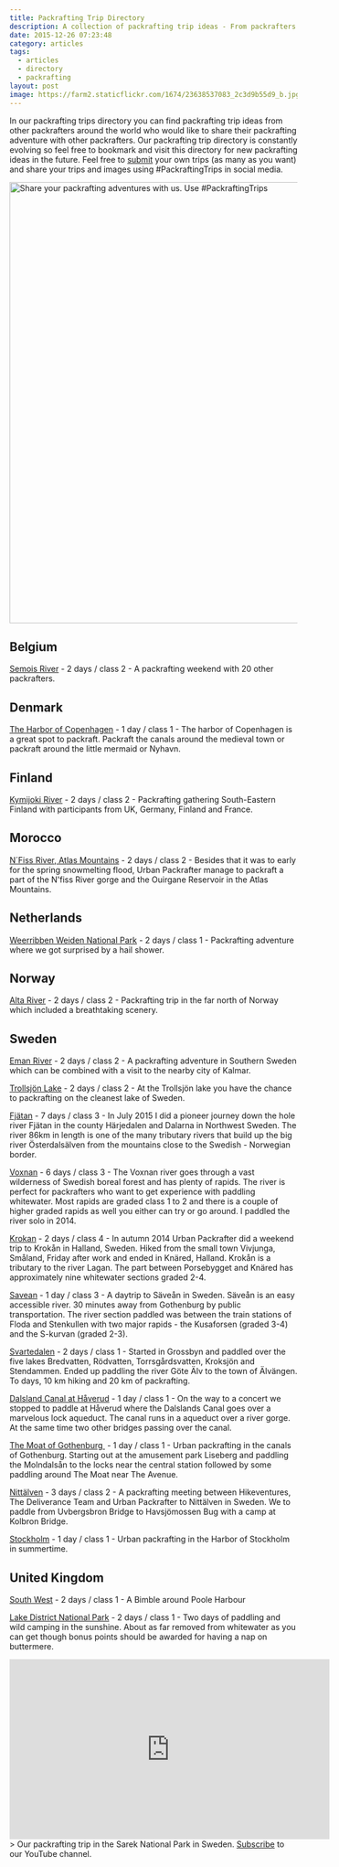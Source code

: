 ```yaml
---
title: Packrafting Trip Directory
description: A collection of packrafting trip ideas - From packrafters for packrafters
date: 2015-12-26 07:23:48
category: articles
tags:
  - articles
  - directory
  - packrafting
layout: post
image: https://farm2.staticflickr.com/1674/23638537083_2c3d9b55d9_b.jpg
---
```

In our packrafting trips directory you can find packrafting trip ideas from other packrafters around the world who would like to share their packrafting adventure with other packrafters. Our packrafting trip directory is constantly evolving so feel free to bookmark and visit this directory for new packrafting ideas in the future. Feel free to [submit](http://www.hikeventures.com/about/) your own trips (as many as you want) and share your trips and images using #PackraftingTrips in social media.

<img src="https://farm2.staticflickr.com/1674/23638537083_2c3d9b55d9_b.jpg"  width="1024" height="772" alt="Share your packrafting adventures with us. Use #PackraftingTrips">
<br>
<!--more-->

## Belgium
[Semois River][2] - 2 days / class 2 - A packrafting weekend with 20 other packrafters.

## Denmark
[The Harbor of Copenhagen][3] - 1 day / class 1 - The harbor of Copenhagen is a great spot to packraft. Packraft the canals around the medieval town or packraft around the little mermaid or Nyhavn.

## Finland
[Kymijoki River][4] - 2 days / class 2 - Packrafting gathering South-Eastern Finland with participants from UK, Germany, Finland and France.

## Morocco
[N´Fiss River, Atlas Mountains][5] - 2 days / class 2 - Besides that it was to early for the spring snowmelting flood, Urban Packrafter manage to packraft a part of the N'fiss River gorge and the Ouirgane Reservoir in the Atlas Mountains.

## Netherlands
[Weerribben Weiden National Park][6] - 2 days / class 1 - Packrafting adventure where we got surprised by a hail shower.

## Norway
[Alta River][7] - 2 days / class 2 - Packrafting trip in the far north of Norway which included a breathtaking scenery.

## Sweden
[Eman River][8] - 2 days / class 2 - A packrafting adventure in Southern Sweden which can be combined with a visit to the nearby city of Kalmar.

[Trollsjön Lake][9] - 2 days / class 2 - At the Trollsjön lake you have the chance to packrafting on the cleanest lake of Sweden.

[Fjätan][10] - 7 days / class 3 - In July 2015 I did a pioneer journey down the hole river Fjätan in the county Härjedalen and Dalarna in Northwest Sweden. The river 86km in length is one of the many tributary rivers that build up the big river Österdalsälven from the mountains close to the Swedish - Norwegian border.

[Voxnan][11] - 6 days / class 3 - The Voxnan river goes through a vast wilderness of Swedish boreal forest and has plenty of rapids. The river is perfect for packrafters who want to get experience with paddling whitewater. Most rapids are graded class 1 to 2 and there is a couple of higher graded rapids as well you either can try or go around. I paddled the river solo in 2014.

[Krokan][12] - 2 days / class 4 - In autumn 2014 Urban Packrafter did a weekend trip to Krokån in Halland, Sweden. Hiked from the small town Vivjunga, Småland, Friday after work and ended in Knäred, Halland. Krokån is a tributary to the river Lagan. The part between Porsebygget and Knäred has approximately nine whitewater sections graded 2-4.

[Savean][13] - 1 day / class 3 - A daytrip to Säveån in Sweden. Säveån is an easy accessible river. 30 minutes away from Gothenburg by public transportation. The river section paddled was between the train stations of Floda and Stenkullen with two major rapids - the Kusaforsen (graded 3-4) and the S-kurvan (graded 2-3).

[Svartedalen][14] - 2 days / class 1 - Started in Grossbyn and paddled over the five lakes Bredvatten, Rödvatten, Torrsgårdsvatten, Kroksjön and Stendammen. Ended up paddling the river Göte Älv to the town of Älvängen. To days, 10 km hiking and 20 km of packrafting.

[Dalsland Canal at Håverud][15] - 1 day / class 1 - On the way to a concert we stopped to paddle at Håverud where the Dalslands Canal goes over a marvelous lock aqueduct. The canal runs in a aqueduct over a river gorge. At the same time two other bridges passing over the canal.

[The Moat of Gothenburg ][16] - 1 day / class 1 - Urban packrafting in the canals of Gothenburg. Starting out at the amusement park Liseberg and paddling the Molndalsån to the locks near the central station followed by some paddling around The Moat near The Avenue.

[Nittälven][17] - 3 days / class 2 - A packrafting meeting between Hikeventures, The Deliverance Team and Urban Packrafter to Nittälven in Sweden. We to paddle from Uvbergsbron Bridge to Havsjömossen Bug with a camp at Kolbron Bridge.

[Stockholm][18] - 1 day / class 1 - Urban packrafting in the Harbor of Stockholm in summertime.

## United Kingdom

[South West][19] - 2 days / class 1 - A Bimble around Poole Harbour

[Lake District National Park][20] - 2 days / class 1 - Two days of paddling and wild camping in the sunshine. About as far removed from whitewater as you can get though bonus points should be awarded for having a nap on buttermere.

<iframe width="560" height="315" src="https://www.youtube-nocookie.com/embed/7c0tlmtpsps" frameborder="0" allowfullscreen></iframe>
> Our packrafting trip in the Sarek National Park in Sweden. <a href="https://www.youtube.com/channel/UCnO9Q_m9EaOCrHmmQIBVBNw?sub_confirmation=1" rel="nofollow">Subscribe</a> to our YouTube channel.

[2]:	http://www.hikeventures.com/Packrafting-in-Belgium/
[3]:	http://urbanpackrafter.com/filter/copenhagen "http://urbanpa...er/copenhagen"
[4]:	http://www.hikeventures.com/first-finnish-packrafting-gathering/
[5]:	http://urbanpackrafter.com/Packrafting-Morocco "http://urbanpa...fting-Morocco"
[6]:	http://www.hikeventures.com/packrafting-in-the-weerribben-wieden-national-park/
[7]:	http://www.hikeventures.com/Packrafting-Alta-River/
[8]:	http://www.hikeventures.com/packrafting-the-eman-river/
[9]:	http://www.hikeventures.com/Packrafting-cleanest-lake-Sweden-Trollsjon/
[10]:	http://urbanpackrafter.com/filter/Fj%25C3%25A4tan "http://urbanpa...%25C3%25A4tan"
[11]:	http://urbanpackrafter.com/filter/Voxnan "http://urbanpa...filter/Voxnan"
[12]:	http://urbanpackrafter.com/Weekend-on-Krokan "http://urbanpa...end-on-Krokan"
[13]:	http://urbanpackrafter.com/Mushroom-Rapids-on-Savean "http://urbanpa...ids-on-Savean"
[14]:	http://urbanpackrafter.com/Five-lakes-and-One-River "http://urbanpa...and-One-River"
[15]:	http://urbanpackrafter.com/Packrafting-in-Dalsland "http://urbanpa...g-in-Dalsland"
[16]:	http://urbanpackrafter.com/Packrafting-in-Gothenburg "http://urbanpa...in-Gothenburg"
[17]:	http://urbanpackrafter.com/Meetings-at-Kaljoxa-Valley "http://urbanpa...aljoxa-Valley"
[18]:	http://urbanpackrafter.com/Packrafting-in-Stockholm "http://urbanpa...-in-Stockholm"
[19]:	http://www.thebimbler.co.uk/backpack-kayak "South West"
[20]:	https://runrideandsleepoutside.wordpress.com/2015/06/19/a-life-aquatic-packrafting-in-cumbria/ "https://runrid...g-in-cumbria/"
